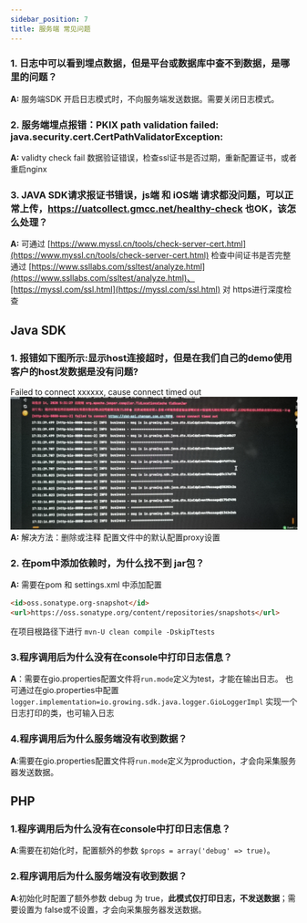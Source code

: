 ```yaml
---
sidebar_position: 7
title: 服务端 常见问题
---
```


### 1. 日志中可以看到埋点数据，但是平台或数据库中查不到数据，是哪里的问题？
**A:** 服务端SDK 开启日志模式时，不向服务端发送数据。需要关闭日志模式。

### 2. 服务端埋点报错：PKIX path validation failed: java.security.cert.CertPathValidatorException:
**A:** validty check fail
数据验证错误，检查ssl证书是否过期，重新配置证书，或者重启nginx

### 3. JAVA SDK请求报证书错误，js端 和 iOS端 请求都没问题，可以正常上传，https://uatcollect.gmcc.net/healthy-check 也OK，该怎么处理？
**A:** 可通过 [https://www.myssl.cn/tools/check-server-cert.html](https://www.myssl.cn/tools/check-server-cert.html) 检查中间证书是否完整
通过 [https://www.ssllabs.com/ssltest/analyze.html](https://www.ssllabs.com/ssltest/analyze.html)、[https://myssl.com/ssl.html](https://myssl.com/ssl.html) 对 https进行深度检查

## Java SDK
### 1. 报错如下图所示:显示host连接超时，但是在我们自己的demo使用客户的host发数据是没有问题?
Failed to connect xxxxxx, cause connect timed out
![Failed to connect](../static/img/question/failedtoconnect.png)
**A:** 解决方法：删除或注释 配置文件中的默认配置proxy设置

### 2. 在pom中添加依赖时，为什么找不到 jar包？
**A:** 需要在pom 和 settings.xml 中添加配置
```html
<id>oss.sonatype.org-snapshot</id>
<url>https://oss.sonatype.org/content/repositories/snapshots</url> 
```
在项目根路径下进行 `mvn-U clean compile -DskipTtests`

### 3.程序调用后为什么没有在console中打印日志信息？
**A**：需要在gio.properties配置文件将`run.mode`定义为test，才能在输出日志。
也可通过在gio.properties中配置`logger.implementation=io.growing.sdk.java.logger.GioLoggerImpl`
实现一个日志打印的类，也可输入日志

### 4.程序调用后为什么服务端没有收到数据？
**A**:需要在gio.properties配置文件将`run.mode`定义为production，才会向采集服务器发送数据。

## PHP
### 1.程序调用后为什么没有在console中打印日志信息？
**A**:需要在初始化时，配置额外的参数 `$props = array('debug' => true)`。

### 2.程序调用后为什么服务端没有收到数据？
**A**:初始化时配置了额外参数 debug 为 true，**此模式仅打印日志，不发送数据**；需要设置为 false或不设置，才会向采集服务器发送数据。